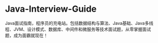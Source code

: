 # Java-Interview-Guide
Java面试指南，程序员的充电站。包括数据结构与算法、Java基础、Java多线程、JVM、设计模式、数据库、中间件和微服务等技术面试题，从零掌握面试题，成为面霸就现在！
